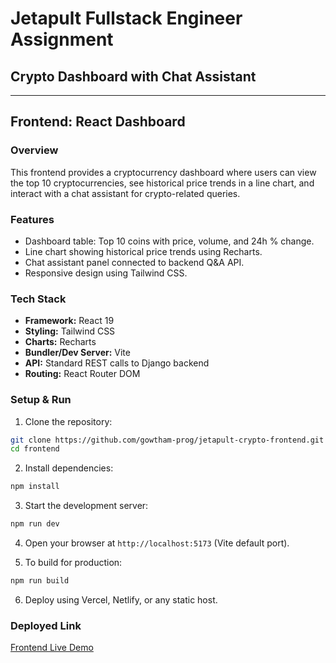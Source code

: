 
# Jetapult Fullstack Engineer Assignment

## Crypto Dashboard with Chat Assistant

---

## **Frontend: React Dashboard**

### **Overview**

This frontend provides a cryptocurrency dashboard where users can view the top 10 cryptocurrencies, see historical price trends in a line chart, and interact with a chat assistant for crypto-related queries.

### **Features**

* Dashboard table: Top 10 coins with price, volume, and 24h % change.
* Line chart showing historical price trends using Recharts.
* Chat assistant panel connected to backend Q&A API.
* Responsive design using Tailwind CSS.

### **Tech Stack**

* **Framework:** React 19
* **Styling:** Tailwind CSS
* **Charts:** Recharts
* **Bundler/Dev Server:** Vite
* **API:** Standard REST calls to Django backend
* **Routing:** React Router DOM

### **Setup & Run**

1. Clone the repository:

```bash
git clone https://github.com/gowtham-prog/jetapult-crypto-frontend.git
cd frontend
```

2. Install dependencies:

```bash
npm install
```

3. Start the development server:

```bash
npm run dev
```

4. Open your browser at `http://localhost:5173` (Vite default port).

5. To build for production:

```bash
npm run build
```

6. Deploy using Vercel, Netlify, or any static host.

### **Deployed Link**

[Frontend Live Demo](https://crypto-frontend-jet.netlify.app/)


